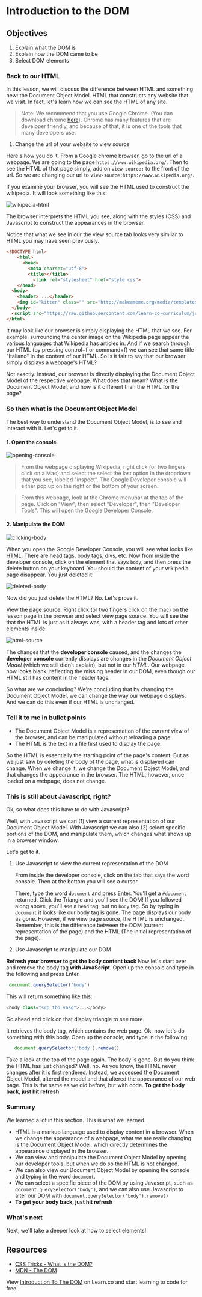 # Introduction to the DOM

## Objectives

1. Explain what the DOM is
2. Explain how the DOM came to be
3. Select DOM elements

### Back to our HTML

In this lesson, we will discuss the difference between HTML and something new: the Document Object Model. HTML that constructs any website that we visit. In fact, let's learn how we can see the HTML of any site.

> Note: We recommend that you use Google Chrome.  (You can download chrome [here](https://www.google.com/chrome/browser/desktop/index.html)). Chrome has many features that are developer friendly, and because of that, it is one of the tools that many developers use.

1. Change the url of your website to view source

Here's how you do it. From a Google chrome browser, go to the url of a webpage.  We are going to the page `https://www.wikipedia.org/`.  Then to see the HTML of that page simply, add on `view-source:` to the front of the url.  So we are changing our url to `view-source:https://www.wikipedia.org/`.

If you examine your browser, you will see the HTML used to construct the wikipedia.  It will look something like this:

![wikipedia-html](https://s3-us-west-2.amazonaws.com/curriculum-content/onboarding/introduction-to-dom/wikipedia-html.png)

The browser interprets the HTML you see, along with the styles (CSS) and Javascript to construct the appearances in the browser.  

Notice that what we see in our the view source tab looks very similar to HTML you may have seen previously.

```html
<!DOCTYPE html>
	<html>
	  <head>
	    <meta charset="utf-8">
	    <title></title>
	      <link rel="stylesheet" href="style.css">
  	</head>
  <body>
    <header>....</header>
    <img id="kitten" class="" src="http://makeameme.org/media/templates/120/grumpy_cat.jpg" alt="" width="120" height="120">
  </body>
  <script src="https://raw.githubusercontent.com/learn-co-curriculum/js-and-the-web/master/spin.js" charset="utf-8"></script>
</html>

```

It may look like our browser is simply displaying the HTML that we see.  For example, surrounding the center image on the Wikipedia page appear the various languages that Wikipedia has articles in.  And if we search through our HTML (by pressing control+f or command+f) we can see that same title "Italiano" in the content of our HTML.  So is it fair to say that our browser simply displays a webpage's HTML?   

Not exactly.  Instead, our browser is directly displaying the Document Object Model of the respective webpage. What does that mean?  What is the Document Object Model, and how is it different than the HTML for the page?

### So then what is the Document Object Model

The best way to understand the Document Object Model, is to see and interact with it. Let's get to it.

#### 1. Open the console

![opening-console](https://s3-us-west-2.amazonaws.com/curriculum-content/onboarding/introduction-to-dom/opening-console.gif)

> From the webpage displaying Wikipedia, right click (or two fingers click on a Mac) and select the select the last option in the dropdown that you see, labeled "inspect".  The Google Develepor console will either pop up on the right or the bottom of your screen.

> From this webpage, look at the Chrome menubar at the top of the page. Click on "View", then select "Developer", then "Developer Tools". This will open the Google Developer Console.

#### 2. Manipulate the DOM

![clicking-body](https://s3-us-west-2.amazonaws.com/curriculum-content/onboarding/introduction-to-dom/clicking-body.png)


When you open the Google Developer Console, you will see what looks like HTML. There are head tags, body tags, divs, etc. Now from inside the developer console, click on the element that says `body`, and then press the delete button on your keyboard. You should the content of your wikipedia page disappear. You just deleted it!

![deleted-body](https://s3-us-west-2.amazonaws.com/curriculum-content/onboarding/introduction-to-dom/deleted-wiki.png)

Now did you just delete the HTML? No. Let's prove it.

View the page source. Right click (or two fingers click on the mac) on the lesson page in the browser and select view page source.  You will see the that the HTML is just as it always was, with a header tag and lots of other elements inside.  

![html-source](https://s3-us-west-2.amazonaws.com/curriculum-content/onboarding/introduction-to-dom/wikipedia-html.png)

The changes that the **developer console** caused, and the changes the **developer console** currently displays are changes in the *Document Object Model* (which we still didn't explain), but not in our *HTML*. Our webpage now looks blank, reflecting the missing header in our DOM, even though our HTML still has content in the header tags.  

So what are we concluding? We're concluding that by changing the Document Object Model, we can change the way our webpage displays. And we can do this even if our HTML is unchanged.  

### Tell it to me in bullet points

  * The Document Object Model is a representation of the *current view* of the browser, and can be manipulated without reloading a page.  
  * The HTML is the text in a file first used to display the page.

So the HTML is essentially the starting point of the page's content. But as we just saw by deleting the body of the page, what is displayed can change. When we change it, we change the Document Object Model, and that changes the appearance in the browser. The HTML, however, once loaded on a webpage, does not change.  

### This is still about Javascript, right?

Ok, so what does this have to do with Javascript?  

Well, with Javascript we can (1) view a current representation of our Document Object Model. With Javascript we can also (2) select specific portions of the DOM, and manipulate them, which changes what shows up in a browser window.

Let's get to it.

1. Use Javascript to view the current representation of the DOM

	From inside the developer console, click on the tab that says the word console. Then at the bottom you will see a cursor.  

	There, type the word `document` and press Enter. You'll get a `#document` returned. Click the Triangle and you'll see the DOM! If you followed along above, you'll see a `head` tag, but no `body` tag. So by typing in `document` it looks like our body tag is gone. The page displays our body as gone. However, if we view page source, the HTML is unchanged. Remember, this is the difference between the DOM (current representation of the page) and the HTML (The initial representation of the page).

2. Use Javascript to manipulate our DOM

**Refresh your browser to get the body content back** Now let's start over and remove the body tag **with JavaScript**. Open up the console and type in the following and press Enter.

  ```javascript
   document.querySelector('body')
  ```

This will return something like this: 

```js
<body class="srp tbo vasq">...</body>
```

Go ahead and click on that display triangle to see more.

It retrieves the body tag, which contains the web page. Ok, now let's do something with this body. Open up the console, and type in the following:

```javascript
   document.querySelector('body').remove()
```

Take a look at the top of the page again. The body is gone. But do you think the HTML has just changed? Well, no. As you know, the HTML never changes after it is first rendered. Instead, we accessed the Document Object Model, altered the model and that altered the appearance of our web page. This is the same as we did before, but with code. **To get the body back, just hit refresh**

### Summary

We learned a lot in this section. This is what we learned.  

* HTML is a markup language used to display content in a browser. When we change the appearance of a webpage, what we are really changing is the Document Object Model, which directly determines the appearance displayed in the browser.  
* We can view and manipulate the Document Object Model by opening our developer tools, but when we do so the HTML is not changed.  
* We can also view our Document Object Model by opening the console and typing in the word `document`.
* We can select a specific piece of the DOM by using Javascript, such as `document.querySelector('body')`, and we can also use Javascript to alter our DOM with `document.querySelector('body').remove()`
* **To get your body back, just hit refresh**


### What's next

Next, we'll take a deeper look at how to select elements!

## Resources

- [CSS Tricks - What is the DOM?](https://css-tricks.com/dom/)
- [MDN - The DOM](https://developer.mozilla.org/en-US/docs/Web/API/Document_Object_Model/Introduction)

<p class='util--hide'>View <a href='https://learn.co/lessons/introduction-to-the-dom'>Introduction To The DOM</a> on Learn.co and start learning to code for free.</p>
